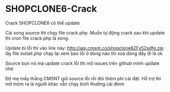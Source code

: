 # SHOPCLONE6-Crack
Crack SHOPCLONE6 có thể update

Cài xong source thì chạy file crack.php. Muốn tự động crack sau khi update thì cron file crack.php là xong.

Update bị lỗi thì vào link này: http://api.cmsnt.co/shopclone62Fx52sdfg.zip lấy file install.php chạy lại xem báo lỗi ở dòng nào thì xoá dòng đấy đi là ok

Source bọn nó mà update crack lỗi thì mở issues trên github mình update nhé

Địt mẹ mấy thằng CMSNT gửi source lỗi rồi đòi thêm phí cài đặt. Hỗ trợ thì mở mõm ra là người khác vẫn chạy bình thường cái đmm

